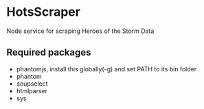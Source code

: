 # HotsScraper

Node service for scraping Heroes of the Storm Data

## Required packages
* phantomjs, install this globally(-g) and set PATH to its bin folder
* phantom
* soupselect
* htmlparser
* sys

